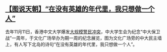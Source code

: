<!--1605263286000-->
[【图说天朝】“在没有英雄的年代里，我只想做一个人”](https://chinadigitaltimes.net/chinese/2020/11/%e3%80%90%e5%9b%be%e8%af%b4%e5%a4%a9%e6%9c%9d%e3%80%91%e5%9c%a8%e6%b2%a1%e6%9c%89%e8%8b%b1%e9%9b%84%e7%9a%84%e5%b9%b4%e4%bb%a3%e9%87%8c%ef%bc%8c%e6%88%91%e5%8f%aa%e6%83%b3%e5%81%9a%e4%b8%80/)
------

<p>去年11月11日，香港中文大学爆发<a href="https://zh.wikipedia.org/wiki/%E9%A6%99%E6%B8%AF%E4%B8%AD%E6%96%87%E5%A4%A7%E5%AD%B8%E8%A1%9D%E7%AA%81" title="大规模警民冲突">大规模警民冲突</a>，中大学生会为纪念“中大保卫战”一周年，于文化广场举办为期一周的纪念展览，图为文化广场旁的中大民主墙上，有人写下北岛的诗句“在没有英雄的年代里，我只想做一个人”。</p><p><img src="http://chinadigitaltimes.net/chinese/files/2020/11/23df.jpg" alt=""></p>
